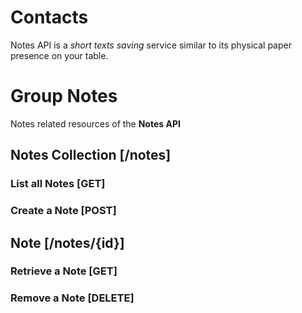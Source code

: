 # Contacts
Notes API is a *short texts saving* service similar to its physical paper presence on your table.

# Group Notes
Notes related resources of the **Notes API**

## Notes Collection [/notes]
### List all Notes [GET]

### Create a Note [POST]

## Note [/notes/{id}]

### Retrieve a Note [GET]

### Remove a Note [DELETE]
